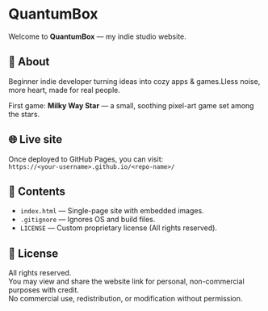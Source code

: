 # QuantumBox

Welcome to **QuantumBox** — my indie studio website.

## 🎯 About
Beginner indie developer turning ideas into cozy apps & games.Lless noise, more heart, made for real people.

First game: **Milky Way Star** — a small, soothing pixel-art game set among the stars.

## 🌐 Live site
Once deployed to GitHub Pages, you can visit:  
`https://<your-username>.github.io/<repo-name>/`

## 📂 Contents
- `index.html` — Single-page site with embedded images.
- `.gitignore` — Ignores OS and build files.
- `LICENSE` — Custom proprietary license (All rights reserved).

## 📝 License
All rights reserved.  
You may view and share the website link for personal, non-commercial purposes with credit.  
No commercial use, redistribution, or modification without permission.

